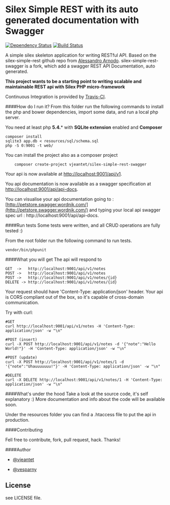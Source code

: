 # Silex Simple REST with its auto generated documentation with Swagger 

[![Dependency Status](https://www.versioneye.com/user/projects/538b2ece14c158f14b000011/badge.png)](https://www.versioneye.com/user/projects/538b2ece14c158f14b000011)
[![Build Status](https://secure.travis-ci.org/vjeantet/silex-simple-rest-swagger.png)](http://travis-ci.org/vjeantet/silex-simple-rest-swagger)

A simple silex skeleton application for writing RESTful API. 
Based on the silex-simple-rest github repo from  [Alessandro Arnodo](http://alessandro.arnodo.net).
silex-simple-rest-swagger is a fork, which add a swagger REST API Documentation, auto generated.

**This project wants to be a starting point to writing scalable and maintainable REST api with Silex PHP micro-framework**

Continuous Integration is provided by [Travis-CI](http://travis-ci.org/).

####How do I run it?
From this folder run the following commands to install the php and bower dependencies, import some data, and run a local php server.

You need at least php **5.4.*** with **SQLite extension** enabled and **Composer**
    
    composer install 
    sqlite3 app.db < resources/sql/schema.sql
    php -S 0:9001 -t web/

You can install the project also as a composer project
		
		composer create-project vjeantet/silex-simple-rest-swagger
    
Your api is now available at [http://localhost:9001/api/v1](http://localhost:9001/api/v1).

You api documentation is now available as a swagger specification at [http://localhost:9001/api/api-docs](http://localhost:9001/api/api-docs).

You can visualise your api documentation going to : [http://petstore.swagger.wordnik.com/](http://petstore.swagger.wordnik.com/) and typing your local api swagger spec url : http://localhost:9001/api/api-docs.

  

####Run tests
Some tests were written, and all CRUD operations are fully tested :)

From the root folder run the following command to run tests.
    
    vendor/bin/phpunit 


####What you will get
The api will respond to

	GET  ->   http://localhost:9001/api/v1/notes
	POST ->   http://localhost:9001/api/v1/notes
	POST ->   http://localhost:9001/api/v1/notes/{id}
	DELETE -> http://localhost:9001/api/v1/notes/{id}

Your request should have 'Content-Type: application/json' header.
Your api is CORS compliant out of the box, so it's capable of cross-domain communication.

Try with curl:
	
	#GET
	curl http://localhost:9001/api/v1/notes -H 'Content-Type: application/json' -w "\n"

	#POST (insert)
	curl -X POST http://localhost:9001/api/v1/notes -d '{"note":"Hello World!"}' -H 'Content-Type: application/json' -w "\n"

	#POST (update)
	curl -X POST http://localhost:9001/api/v1/notes/1 -d '{"note":"Uhauuuuuuu!"}' -H 'Content-Type: application/json' -w "\n"

	#DELETE
	curl -X DELETE http://localhost:9001/api/v1/notes/1 -H 'Content-Type: application/json' -w "\n"

####What's under the hood
Take a look at the source code, it's self explanatory :)
More documentation and info about the code will be available soon.

Under the resources folder you can find a .htaccess file to put the api in production.

####Contributing

Fell free to contribute, fork, pull request, hack. Thanks!

####Author

+   [@vjeantet](https://twitter.com/vjeantet)

+	[@vesparny](https://twitter.com/vesparny)


## License

see LICENSE file.






